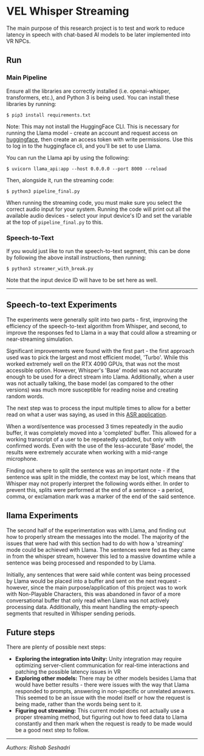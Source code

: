 # VEL Whisper Streaming
The main purpose of this research project is to test and work to reduce latency in speech with chat-based AI models to be later implemented into VR NPCs.

## Run
### Main Pipeline
Ensure all the libraries are correctly installed (i.e. openai-whisper, transformers, etc.), and Python 3 is being used. You can install these libraries by running:

```$ pip3 install requirements.txt```


Note: This may not install the HuggingFace CLI. This is necessary for running the Llama model - create an account and request access on [huggingface](huggingface.co), then create an access token with write permissions. Use this to log in to the huggingface cli, and you'll be set to use Llama.

You can run the Llama api by using the following:

```$ uvicorn llama_api:app --host 0.0.0.0 --port 8000 --reload```


Then, alongside it, run the streaming code:

```$ python3 pipeline_final.py```

When running the streaming code, you must make sure you select the correct audio input for your system. Running the code will print out all the available audio devices - select your input device's ID and set the variable at the top of `pipeline_final.py` to this.


### Speech-to-Text
If you would just like to run the speech-to-text segment, this can be done by following the above install instructions, then running:

```$ python3 streamer_with_break.py```

Note that the input device ID will have to be set here as well.

----------------------------------------------

## Speech-to-text Experiments
The experiments were generally split into two parts - first, improving the efficiency of the speech-to-text algorithm from Whisper, and second, to improve the responses fed to Llama in a way that could allow a streaming or near-streaming simulation.

Significant improvements were found with the first part - the first approach used was to pick the largest and most efficient model, 'Turbo'. While this worked extremely well on the RTX 4090 GPUs, that was not the most accessible option. However, Whisper's 'Base' model was not accurate enough to be used for a direct stream into Llama. Additionally, when a user was not actually talking, the base model (as compared to the other versions) was much more susceptible for reading noise and creating random words. 

The next step was to process the input multiple times to allow for a better read on what a user was saying, as used in this [ASR application](https://www.youtube.com/watch?v=_spinzpEeFM).

When a word/sentence was processed 3 times repeatedly in the audio buffer, it was completely moved into a 'completed' buffer. This allowed for a working transcript of a user to be repeatedly updated, but only with confirmed words. Even with the use of the less-accurate 'Base' model, the results were extremely accurate when working with a mid-range microphone.

Finding out where to split the sentence was an important note - if the sentence was split in the middle, the context may be lost, which means that Whisper may not properly interpret the following words either. In order to prevent this, splits were performed at the end of a sentence - a period, comma, or exclamation mark was a marker of the end of the said sentence.

## llama Experiments 
The second half of the experimentation was with Llama, and finding out how to properly stream the messages into the model. The majority of the issues that were had with this section had to do with how a 'streaming' mode could be achieved with Llama. The sentences were fed as they came in from the whisper stream, however this led to a massive downtime while a sentence was being processed and responded to by Llama.

Initially, any sentences that were said while content was being processed by Llama would be placed into a buffer and sent on the next request - however, since the main purpose/application of this project was to work with Non-Playable Characters, this was abandoned in favor of a more conversational buffer that only read when Llama was not actively processing data. Additionally, this meant handling the empty-speech segments that resulted in Whisper sending periods.  

## Future steps
There are plenty of possible next steps:
  - **Exploring the integration into Unity:** Unity integration may require optimizing server-client communication for real-time interactions and patching the possible latency issues in VR
  - **Exploring other models:** There may be other models besides Llama that would have better results - there were issues with the way that Llama responded to prompts, answering in non-specific or unrelated answers. This seemed to be an issue with the model itself or how the request is being made, rather than the words being sent to it.
  - **Figuring out streaming:** This current model does not actually use a proper streaming method, but figuring out how to feed data to Llama constantly and then mark when the request is ready to be made would be a good next step to follow.
----------------------------------------------
*Authors: Rishab Seshadri*
